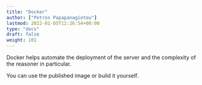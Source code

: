 ```yaml
---
title: "Docker"
author: ["Petros Papapanagiotou"]
lastmod: 2022-01-05T12:26:54+00:00
type: "docs"
draft: false
weight: 101
---
```


Docker helps automate the deployment of the server and the complexity of the reasoner in particular.

You can use the published image or build it yourself.